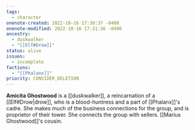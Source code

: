 ```yaml
---
tags:
  - character
onenote-created: 2022-10-16 17:30:37 -0400
onenote-modified: 2022-10-16 17:31:36 -0400
ancestry:
  - duskwalker
  - "[[Elf#Drow]]"
status: alive
issues:
  - incomplete
factions:
  - "[[Phalanx]]"
priority: CONSIDER_DELETION
---
```

**Amicita Ghostwood** is a [[duskwalker]], a reincarnation of a [[Elf#Drow|drow]], who is a blood-huntress and a part of [[Phalanx]]'s cadre. She makes much of the business connections for the group, and is proprietor of their tower. She connects the group with sellers. [[Marius Ghostwood]]'s cousin.
